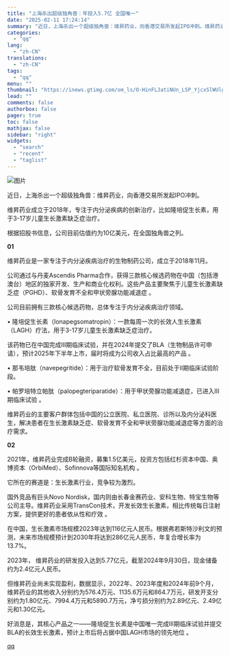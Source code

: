 ```yaml
---
title: "上海杀出超级独角兽：年投入5.7亿 全国唯一"
date: "2025-02-11 17:24:14"
summary: "近日，上海杀出一个超级独角兽：维昇药业，向香港交易所发起IPO冲刺。维昇药业成立于2018年，专注于..."
categories:
  - "qq"
lang:
  - "zh-CN"
translations:
  - "zh-CN"
tags:
  - "qq"
menu: ""
thumbnail: "https://inews.gtimg.com/om_ls/O-HinFLJatiNUn_LSP_YjcxSlWUlg91oQ9pJryY2aUdxAAA_640360/0"
lead: ""
comments: false
authorbox: false
pager: true
toc: false
mathjax: false
sidebar: "right"
widgets:
  - "search"
  - "recent"
  - "taglist"
---
```


![图片](https://inews.gtimg.com/om_bt/ORPinYzlwrpeOgb9r_hzjVBbfoPoy_2t3cDdqtLbZ3KNIAA/1000)

近日，上海杀出一个超级独角兽：维昇药业，向香港交易所发起IPO冲刺。

维昇药业成立于2018年，专注于内分泌疾病的创新治疗，比如隆培促生长素，用于3-17岁儿童生长激素缺乏症治疗。

根据招股书信息，公司目前估值约为10亿美元，在全国独角兽之列。

**01**

维昇药业是一家专注于内分泌疾病治疗的生物制药公司，成立于2018年11月。

公司通过与丹麦Ascendis Pharma合作，获得三款核心候选药物在中国（包括港澳台）地区的独家开发、生产和商业化权利。这些产品主要聚焦于儿童生长激素缺乏症（PGHD）、软骨发育不全和甲状旁腺功能减退症 。

公司目前拥有三款核心候选药物，总体专注于内分泌疾病治疗领域。

• 隆培促生长素（lonapegsomatropin）：一款每周一次的长效人生长激素（LAGH）疗法，用于3-17岁儿童生长激素缺乏症治疗。

该药物已在中国完成III期临床试验，并在2024年提交了BLA（生物制品许可申请），预计2025年下半年上市，届时将成为公司收入占比最高的产品 。

• 那韦培肽（navepegritide）：用于治疗软骨发育不全，目前处于II期临床试验阶段。

• 帕罗培特立帕肽（palopegteriparatide）：用于甲状旁腺功能减退症，已进入III期临床试验 。

维昇药业的主要客户群体包括中国的公立医院、私立医院、诊所以及内分泌科医生，解决患者在生长激素缺乏症、软骨发育不全和甲状旁腺功能减退症等方面的治疗需求。

**02**

2021年，维昇药业完成B轮融资，募集1.5亿美元，投资方包括红杉资本中国、奥博资本（OrbiMed）、Sofinnova等国际知名机构 。

它所在的赛道是：生长激素行业，竞争较为激烈。

国外竞品有巨头Novo Nordisk，国内则由长春金赛药业、安科生物、特宝生物等公司主导。维昇药业采用TransCon技术，开发长效生长激素，相比传统每日注射方案，提供更好的患者依从性和疗效 。

在中国，生长激素市场规模2023年达到116亿元人民币。根据弗若斯特沙利文的预测，未来市场规模预计到2030年将达到286亿元人民币，年复合增长率为13.7%。

2023年， 维昇药业的研发投入达到5.77亿元，截至2024年9月30日，现金储备约为2.4亿元人民币。

但维昇药业尚未实现盈利，数据显示，2022年、2023年度和2024年前9个月，维昇药业的其他收入分别约为576.4万元、1135.6万元和864.7万元，研发开支分别约为1.80亿元、7994.4万元和5890.7万元，净亏损分别约为2.89亿元、2.49亿元和1.30亿元。

好消息是，其核心产品之一——隆培促生长素是中国唯一完成III期临床试验并提交BLA的长效生长激素，预计上市后将占据中国LAGH市场的领先地位 。

[qq](https://new.qq.com/rain/a/20250211A06O4Q00)
